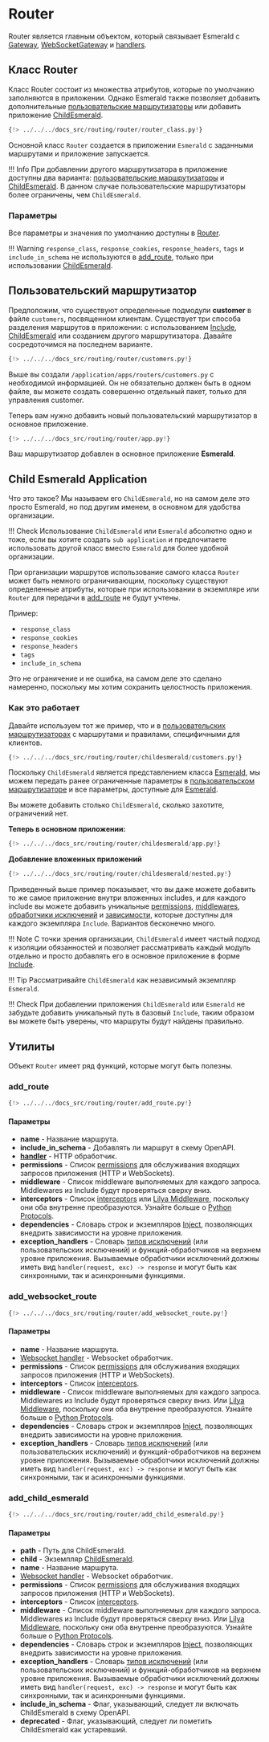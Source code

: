 # Router

Router является главным объектом, который связывает Esmerald с [Gateway](./routes.md#gateway), [WebSocketGateway](./routes.md#websocketgateway)
и [handlers](./handlers.md).

## Класс Router

Класс Router состоит из множества атрибутов, которые по умолчанию заполняются в приложении. Однако Esmerald также позволяет
добавить дополнительные [пользовательские маршрутизаторы](#custom-router) или добавить приложение [ChildEsmerald](#child-esmerald-application).

```python
{!> ../../../docs_src/routing/router/router_class.py!}
```

Основной класс `Router` создается в приложении `Esmerald` с заданными маршрутами и приложение запускается.

!!! Info
    При добавлении другого маршрутизатора в приложение доступны два варианта: [пользовательские маршрутизаторы](#custom-router)
    и [ChildEsmerald](#child-esmerald-application). В данном случае пользовательские маршрутизаторы
    более ограничены, чем `ChildEsmerald`.

### Параметры

Все параметры и значения по умолчанию доступны в [Router](../references/routing/router.md).

!!! Warning
    `response_class`, `response_cookies`, `response_headers`, `tags` и `include_in_schema` не используются в
    [add_route](#add_route), только при использовании [ChildEsmerald](#child-esmerald-application).

## Пользовательский маршрутизатор

Предположим, что существуют определенные подмодули **customer** в файле `customers`, посвященном клиентам.
Существует три способа разделения маршрутов в приложении: с использованием [Include](./routes.md#include),
[ChildEsmerald](#child-esmerald-application) или созданием другого маршрутизатора. Давайте сосредоточимся на последнем варианте.

```python hl_lines="28-35" title="/application/apps/routers/customers.py"
{!> ../../../docs_src/routing/router/customers.py!}
```

Выше вы создали `/application/apps/routers/customers.py` с необходимой информацией. Он не обязательно должен быть в одном файле,
вы можете создать совершенно отдельный пакет, только для управления customer.

Теперь вам нужно добавить новый пользовательский маршрутизатор в основное приложение.

```python hl_lines="1 6" title="/application/app.py"
{!> ../../../docs_src/routing/router/app.py!}
```

Ваш маршрутизатор добавлен в основное приложение **Esmerald**.

## Child Esmerald Application

Что это такое? Мы называем его `ChildEsmerald`, но на самом деле это просто Esmerald, но под другим именем, в основном для удобства организации.

!!! Check
    Использование `ChildEsmerald` или `Esmerald` абсолютно одно и тоже, если вы хотите создать `sub application`
    и предпочитаете использовать другой класс вместо `Esmerald` для более удобной организации.

При организации маршрутов использование самого класса `Router` может быть немного ограничивающим, поскольку существуют определенные атрибуты,
которые при использовании в экземпляре или `Router` для передачи в [add_route](#add_route) не будут учтены.

Пример:

* `response_class`
* `response_cookies`
* `response_headers`
* `tags`
* `include_in_schema`

Это не ограничение и не ошибка, на самом деле это сделано намеренно, поскольку мы хотим сохранить целостность приложения.

### Как это работает

Давайте используем тот же пример, что и в [пользовательских маршрутизаторах](#custom-router) с маршрутами и правилами, специфичными для клиентов.

```python hl_lines="28-40" title="/application/apps/routers/customers.py"
{!> ../../../docs_src/routing/router/childesmerald/customers.py!}
```

Поскольку `ChildEsmerald` является представлением класса [Esmerald](../application/applications.md),
мы можем передать ранее ограниченные параметры в [пользовательском маршрутизаторе](#custom-router) и все параметры,
доступные для [Esmerald](../application/applications.md).

Вы можете добавить столько `ChildEsmerald`, сколько захотите, ограничений нет.

**Теперь в основном приложении:**

```python hl_lines="5" title="/application/app.py"
{!> ../../../docs_src/routing/router/childesmerald/app.py!}
```

**Добавление вложенных приложений**

```python hl_lines="9 13-14" title="/application/app.py"
{!> ../../../docs_src/routing/router/childesmerald/nested.py!}
```

Приведенный выше пример показывает, что вы даже можете добавить то же самое приложение внутри вложенных includes,
и для каждого include вы можете добавить уникальные [permissions](../permissions.md), [middlewares](../middleware/middleware.md),
[обработчики исключений](../exception-handlers.md) и [зависимости](../dependencies.md), которые доступны для каждого экземпляра `Include`.
Вариантов бесконечно много.

!!! Note
    С точки зрения организации, `ChildEsmerald` имеет чистый подход к изоляции обязанностей и позволяет
    рассматривать каждый модуль отдельно и просто добавлять его в основное приложение
    в форме [Include](./routes.md#include).

!!! Tip
    Рассматривайте `ChildEsmerald` как независимый экземпляр `Esmerald`.

!!! Check
    При добавлении приложения `ChildEsmerald` или `Esmerald` не забудьте добавить уникальный путь в базовый `Include`,
    таким образом вы можете быть уверены, что маршруты будут найдены правильно.

## Утилиты

Объект `Router` имеет ряд функций, которые могут быть полезны.

### add_route

```python
{!> ../../../docs_src/routing/router/add_route.py!}
```

#### Параметры

* **name** - Название маршрута.
* **include_in_schema** - Добавлять ли маршрут в схему OpenAPI.
* **[handler](./handlers.md#http-handlers)** - HTTP обработчик.
* **permissions** - Список [permissions](../permissions.md) для обслуживания входящих запросов приложения (HTTP и WebSockets).
* **middleware** - Список middleware выполняемых для каждого запроса. Middlewares из Include будут проверяться сверху вниз.
* **interceptors** - Список [interceptors](../interceptors.md) или <a href='https://www.lilya.dev/middleware/' target='_blank'>Lilya Middleware</a>,
поскольку они оба внутренне преобразуются. Узнайте больше о [Python Protocols](https://peps.python.org/pep-0544/).
* **dependencies** - Словарь строк и экземпляров [Inject](../dependencies.md), позволяющих внедрить зависимости на уровне приложения.
* **exception_handlers** - Словарь [типов исключений](../exceptions.md) (или пользовательских исключений) и функций-обработчиков на верхнем уровне приложения.
Вызываемые обработчики исключений должны иметь вид `handler(request, exc) -> response` и могут быть как синхронными, так и асинхронными функциями.

### add_websocket_route

```python
{!> ../../../docs_src/routing/router/add_websocket_route.py!}
```

#### Параметры

* **name** - Название маршрута.
* [Websocket handler](./handlers.md#websocket-handler) - Websocket обработчик.
* **permissions** - Список [permissions](../permissions.md) для обслуживания входящих запросов приложения (HTTP и WebSockets).
* **interceptors** - Список [interceptors](../interceptors.md).
* **middleware** - Список middleware выполняемых для каждого запроса. Middlewares из Include будут проверяться сверху вниз.
Или <a href='https://www.lilya.dev/middleware/' target='_blank'>Lilya Middleware</a>, поскольку они оба внутренне преобразуются.
Узнайте больше о [Python Protocols](https://peps.python.org/pep-0544/).
* **dependencies** - Словарь строк и экземпляров [Inject](../dependencies.md), позволяющих внедрить зависимости на уровне приложения.
* **exception_handlers** - Словарь [типов исключений](../exceptions.md) (или пользовательских исключений) и функций-обработчиков на верхнем уровне приложения.
Вызываемые обработчики исключений должны иметь вид `handler(request, exc) -> response` и могут быть как синхронными, так и асинхронными функциями.

### add_child_esmerald

```python
{!> ../../../docs_src/routing/router/add_child_esmerald.py!}
```

#### Параметры

* **path** - Путь для ChildEsmerald.
* **child** - Экземпляр [ChildEsmerald](#child-esmerald-application).
* **name** - Название маршрута.
* [Websocket handler](./handlers.md#websocket-handler) - Websocket обработчик.
* **permissions** - Список [permissions](../permissions.md) для обслуживания входящих запросов приложения (HTTP и WebSockets).
* **interceptors** - Список [interceptors](../interceptors.md).
* **middleware** - Список middleware выполняемых для каждого запроса. Middlewares из Include будут проверяться сверху вниз.
Или <a href='https://www.lilya.dev/middleware/' target='_blank'>Lilya Middleware</a>, поскольку они оба внутренне преобразуются.
Узнайте больше о [Python Protocols](https://peps.python.org/pep-0544/).
* **dependencies** - Словарь строк и экземпляров [Inject](../dependencies.md), позволяющих внедрить зависимости на уровне приложения.
* **exception_handlers** - Словарь [типов исключений](../exceptions.md) (или пользовательских исключений) и функций-обработчиков на верхнем уровне приложения.
Вызываемые обработчики исключений должны иметь вид `handler(request, exc) -> response` и могут быть как синхронными, так и асинхронными функциями.
* **include_in_schema** - Флаг, указывающий, следует ли включать ChildEsmerald в схему OpenAPI.
* **deprecated** - Флаг, указывающий, следует ли пометить ChildEsmerald как устаревший.
